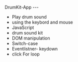 DrumKit-App ---

- Play drum sound 
- using the keybord and mouse 
- JavaScript 
- drum sound kit 
- DOM manipulation 
- Switch-case 
- Eventlistner- keydown 
-  click For loop 


